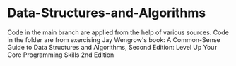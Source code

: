 # Data-Structures-and-Algorithms

Code in the main branch are applied from the help of various sources.
Code in the folder are from exercising Jay Wengrow's book: A Common-Sense Guide to Data Structures and Algorithms, Second Edition: Level Up Your Core Programming Skills 2nd Edition
